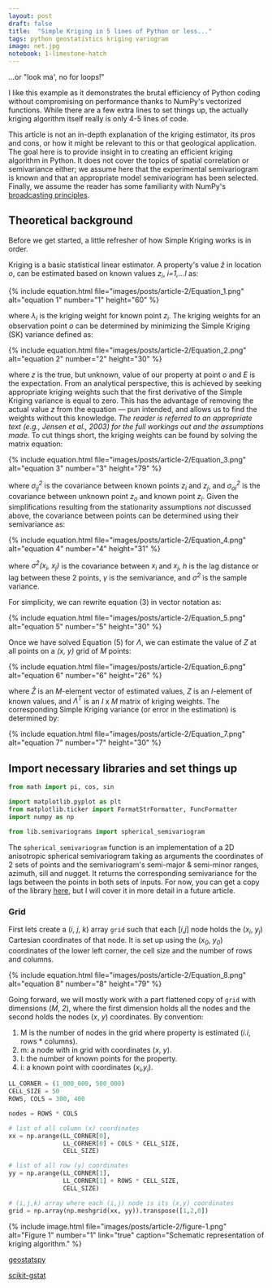 ```yaml
---
layout: post
draft: false
title:  "Simple Kriging in 5 lines of Python or less..."
tags: python geostatistics kriging variogram
image: net.jpg
notebook: 1-limestone-hatch
---
```



...or "look ma', no for loops!"

I like this example as it demonstrates the brutal efficiency of Python coding without compromising on performance thanks to NumPy's vectorized functions. While there are a few extra lines to set things up, the actually kriging algorithm itself really is only 4-5 lines of code.

<!--more-->

This article is not an in-depth explanation of the kriging estimator, its pros and cons, or how it might be relevant to this or that geological application. The goal here is to provide insight in to creating an efficient kriging algorithm in Python. It does not cover the topics of spatial correlation or semivariance either; we assume here that the experimental semivariogram is known and that an appropriate model semivariogram has been selected. Finally, we assume the reader has some familiarity with NumPy's [broadcasting principles](https://numpy.org/doc/stable/user/basics.broadcasting.html).



## Theoretical background

Before we get started, a little refresher of how Simple Kriging works is in order. 

Kriging is a basic statistical linear estimator. A property's value *&#7825;* in location *o*, can be estimated  based on known values *z<sub>i</sub>*, *i=1,...I* as:


{% include equation.html file="images/posts/article-2/Equation_1.png"
alt="equation 1" number="1" height="60" %}

where *&lambda;<sub>i</sub>* is the kriging weight for known point *z<sub>i</sub>*. The kriging weights for an observation point *o* can be determined by minimizing the Simple Kriging (SK) variance defined as:

{% include equation.html file="images/posts/article-2/Equation_2.png"
alt="equation 2" number="2" height="30" %}

where *z* is the true, but unknown, value of our property at point *o* and *E* is the expectation. From an analytical perspective, this is achieved by seeking appropriate kriging weights such that the first derivative of the Simple Kriging variance is equal to zero. This has the advantage of removing the actual value *z* from the equation &mdash; pun intended, and allows us to find the weights without this knowledge. *The reader is referred to an appropriate text (e.g., Jensen et al., 2003) for the full workings out and the assumptions made.* To cut things short, the kriging weights can be found by solving the matrix equation:

{% include equation.html file="images/posts/article-2/Equation_3.png"
alt="equation 3" number="3" height="79" %}

where *&sigma;<sub>ij</sub><sup>2</sup>* is the covariance between known points *z<sub>i</sub>* and 
*z<sub>j</sub>*, and *&sigma;<sub>oi</sub><sup>2</sup>* is the covariance between unknown point *z<sub>o</sub>* and known point *z<sub>i</sub>*. Given the simplifications resulting from the stationarity assumptions *not* discussed above, the covariance between points can be determined using their semivariance as:

{% include equation.html file="images/posts/article-2/Equation_4.png"
alt="equation 4" number="4" height="31" %}

where *&sigma;<sup>2</sup>(x<sub>i</sub>, x<sub>j</sub>)* is the covariance between *x<sub>i</sub>* and *x<sub>j</sub>*, *h* is the lag distance or lag between these 2 points, *&gamma;* is the semivariance, and *&sigma;<sup>2</sup>* is the sample variance.

For simplicity, we can rewrite equation (3) in vector notation as:

{% include equation.html file="images/posts/article-2/Equation_5.png"
alt="equation 5" number="5" height="30" %}

Once we have solved Equation (5) for *&Lambda;*, we can estimate the value of *Z* at all points on a *(x, y)* grid of *M* points:

{% include equation.html file="images/posts/article-2/Equation_6.png"
alt="equation 6" number="6" height="26" %}

where *&#7824;* is an *M*-element vector of estimated values, *Z* is an *I*-element of known values, and *&Lambda;<sup>T</sup>* is an *I* x *M* matrix of kriging weights. The corresponding Simple Kriging variance (or error in the estimation) is determined by:

{% include equation.html file="images/posts/article-2/Equation_7.png"
alt="equation 7" number="7" height="30" %}

## Import necessary libraries and set things up

```python
from math import pi, cos, sin

import matplotlib.pyplot as plt
from matplotlib.ticker import FormatStrFormatter, FuncFormatter
import numpy as np

from lib.semivariograms import spherical_semivariogram
```

The `spherical_semivariogram` function is an implementation of a 2D anisotropic spherical semivariogram taking as arguments the coordinates of 2 sets of points and the semivariogram's semi-major & semi-minor ranges, azimuth, sill and nugget. It returns the corresponding semivariance for the lags between the points in both sets of inputs. For now, you can get a copy of the library [here](), but I will cover it in more detail in a future article.

### Grid

First lets create a (*i*, *j*, *k*) array `grid` such that each [*i*,*j*] node holds
the (*x<sub>i</sub>*, *y<sub>j</sub>*) Cartesian coordinates of that node. It is set up using the (*x<sub>0</sub>*, *y<sub>0</sub>*) coordinates of the lower left corner, the cell size
and the number of rows and columns.

{% include equation.html file="images/posts/article-2/Equation_8.png"
alt="equation 8" number="8" height="79" %}


Going forward, we will mostly work with a part flattened copy of `grid` with dimensions (*M*, *2*), where the first dimension holds all the nodes and the second holds the nodes (*x*, *y*) coordinates. By convention:

1. M is the number of nodes in the grid where property is estimated (*i.i*, rows * columns).
2. m: a node with in grid with coordinates (*x*, *y*).
3. I: the number of known points for the property.
4. i: a known point with coordinates (*x<sub>i</sub>*,*y<sub>i</sub>*).

```python
LL_CORNER = (1_000_000, 500_000)
CELL_SIZE = 50
ROWS, COLS = 300, 400

nodes = ROWS * COLS

# list of all column (x) coordinates
xx = np.arange(LL_CORNER[0], 
               LL_CORNER[0] + COLS * CELL_SIZE, 
               CELL_SIZE)

# list of all row (y) coordinates
yy = np.arange(LL_CORNER[1], 
               LL_CORNER[1] + ROWS * CELL_SIZE, 
               CELL_SIZE)

# (i,j,k) array where each (i,j) node is its (x,y) coordinates
grid = np.array(np.meshgrid(xx, yy)).transpose([1,2,0])
```

{% include image.html file="images/posts/article-2/figure-1.png"
alt="Figure 1" number="1" link="true" caption="Schematic representation of kriging algorithm." %}


[geostatspy](https://pypi.org/project/geostatspy/)

[scikit-gstat](https://pypi.org/project/scikit-gstat/)